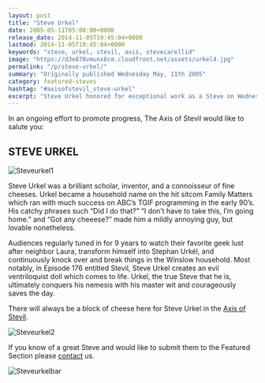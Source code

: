 ```yaml
---
layout: post
title: "Steve Urkel"
date: 2005-05-11T05:00:00+0000
release_date: 2014-11-05T19:45:04+0000
lastmod: 2014-11-05T19:45:04+0000
keywords: "steve, urkel, stevil, axis, stevecarellid"
image: "https://d3e878vmunx8cm.cloudfront.net/assets/urkel4.jpg"
permalink: "/p/steve-urkel/"
summary: "Originally published Wednesday May, 11th 2005"
category: featured-steves
hashtag: "#axisofstevil_steve-urkel"
excerpt: "Steve Urkel honored for exceptional work as a Steve on Wednesday May, 11th 2005"
---
```


[id_1]: https://d3e878vmunx8cm.cloudfront.net/assets/urkel4.jpg "SteveCarell1"[id_2]: https://d3e878vmunx8cm.cloudfront.net/assets/urkel1.jpg "SteveCarell2"[id_3]: https://d3e878vmunx8cm.cloudfront.net/assets/urkelmural.jpg "SteveCarellbar"

In an ongoing effort to promote progress, The Axis of Stevil would like to salute you:

## STEVE URKEL ##

![Steveurkel1][id_1]

Steve Urkel was a brilliant scholar, inventor, and a connoisseur of fine cheeses. Urkel became a household name on the hit sitcom Family Matters which ran with much success on ABC’s TGIF programming in the early 90’s. His catchy phrases such “Did I do that?” “I don’t have to take this, I’m going home.” and “Got any cheeese?” made him a mildly annoying guy, but lovable nonetheless.

Audiences regularly tuned in for 9 years to watch their favorite geek lust after neighbor Laura, transform himself into Stephan Urkél, and continuously knock over and break things in the Winslow household. Most notably, in Episode 176 entitled Stevil, Steve Urkel creates an evil ventriloquist doll which comes to life. Urkel, the true Steve that he is, ultimately conquers his nemesis with his master wit and courageously saves the day.

There will always be a block of cheese here for Steve Urkel in the [Axis of Stevil](/ "Axis of Stevil").

![Steveurkel2][id_2]

If you know of a great Steve and would like to submit them to the Featured Section please [contact](/contact) us.

![Steveurkelbar][id_3]
